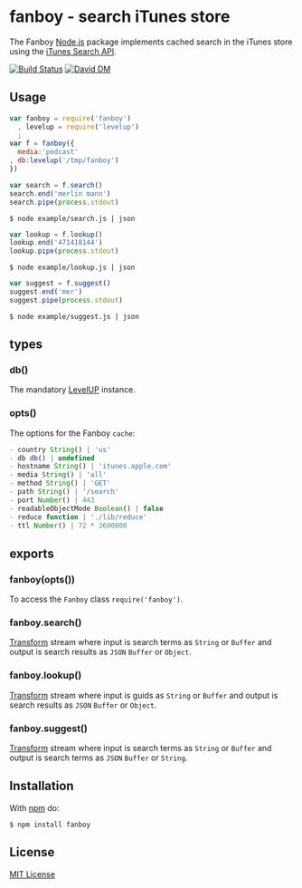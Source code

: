 
# fanboy - search iTunes store

The Fanboy [Node.js](http://nodejs.org/) package implements cached search in the iTunes store using the [iTunes Search API](https://www.apple.com/itunes/affiliates/resources/documentation/itunes-store-web-service-search-api.html).

[![Build Status](https://secure.travis-ci.org/michaelnisi/fanboy.svg)](http://travis-ci.org/michaelnisi/fanboy) [![David DM](https://david-dm.org/michaelnisi/fanboy.svg)](http://david-dm.org/michaelnisi/fanboy)

## Usage

```js
var fanboy = require('fanboy')
  , levelup = require('levelup')
  ;
var f = fanboy({
  media:'podcast'
, db:levelup('/tmp/fanboy')
})
```

```js
var search = f.search()
search.end('merlin mann')
search.pipe(process.stdout)
```

```
$ node example/search.js | json
```

```js
var lookup = f.lookup()
lookup.end('471418144')
lookup.pipe(process.stdout)
```

```
$ node example/lookup.js | json
```

```js
var suggest = f.suggest()
suggest.end('mer')
suggest.pipe(process.stdout)
```

```
$ node example/suggest.js | json
```

## types

### db()

The mandatory [LevelUP](https://github.com/rvagg/node-levelup) instance.

### opts()

The options for the Fanboy `cache`:

```js
- country String() | 'us'
- db db() | undefined
- hostname String() | 'itunes.apple.com'
- media String() | 'all'
- method String() | 'GET'
- path String() | '/search'
- port Number() | 443
- readableObjectMode Boolean() | false
- reduce function | './lib/reduce'
- ttl Number() | 72 * 3600000
```

## exports

### fanboy(opts())

To access the `Fanboy` class `require('fanboy')`.

### fanboy.search()

[Transform](http://nodejs.org/api/stream.html#stream_class_stream_transform)  stream where input is search terms as `String` or `Buffer` and output is search results as `JSON` `Buffer` or `Object`.

### fanboy.lookup()

[Transform](http://nodejs.org/api/stream.html#stream_class_stream_transform) stream where input is guids as `String` or `Buffer` and output is search results as `JSON` `Buffer` or `Object`.

### fanboy.suggest()

[Transform](http://nodejs.org/api/stream.html#stream_class_stream_transform) stream where input is search terms as `String` or `Buffer` and output is search terms as `JSON` `Buffer` or `String`.

## Installation

With [npm](https://npmjs.org/package/fanboy) do:

```
$ npm install fanboy
```

## License

[MIT License](https://github.com/michaelnisi/fanboy/blob/master/LICENSE)
